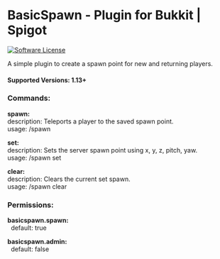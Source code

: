 # BasicSpawn - Plugin for Bukkit | Spigot

[![Software License](http://img.shields.io/badge/License-MIT-brightgreen.svg?style=flat-square)](LICENSE)

A simple plugin to create a spawn point for new and returning players.

#### Supported Versions: 1.13+

### Commands:  

  **spawn:**  
  description: Teleports a player to the saved spawn point.  
  usage: /spawn  

  **set:**  
  description: Sets the server spawn point using x, y, z, pitch, yaw.  
  usage: /spawn set 

  **clear:**  
  description: Clears the current set spawn.  
  usage: /spawn clear  

### Permissions:

  **basicspawn.spawn:**  
  &nbsp;&nbsp;default: true

  **basicspawn.admin:**  
  &nbsp;&nbsp;default: false
